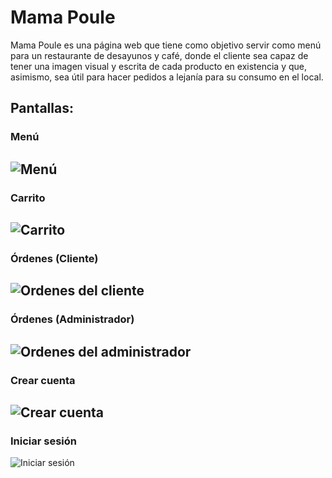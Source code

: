 # Mama Poule
Mama Poule es una página web que tiene como objetivo servir como menú para un restaurante de desayunos y café, donde
el cliente sea capaz de tener una imagen visual y escrita de cada producto en existencia y que,
asimismo, sea útil para hacer pedidos a lejanía para su consumo en el local.

## Pantallas:

### Menú
![Menú](https://github.com/Jescortam/mama-poule/assets/69122617/673275f2-72c5-4721-96f5-c552e85d82e3)
---
### Carrito
![Carrito](https://github.com/Jescortam/mama-poule/assets/69122617/36db3e79-60f7-4ac0-851d-333ee9413023)
---
### Órdenes (Cliente)
![Ordenes del cliente](https://github.com/Jescortam/mama-poule/assets/69122617/0944bd56-8379-4fe8-bc65-f308a2d80ff9)
---
### Órdenes (Administrador)
![Ordenes del administrador](https://github.com/Jescortam/mama-poule/assets/69122617/d0e57eb3-ee1c-449e-baea-b0d68da18ea0)
---
### Crear cuenta
![Crear cuenta](https://github.com/Jescortam/mama-poule/assets/69122617/5daaf1e2-f8ff-4ebc-8d21-6230de846fb9)
---
### Iniciar sesión
![Iniciar sesión](https://github.com/Jescortam/mama-poule/assets/69122617/9e232f4a-b164-481e-ab04-df5ed667c4a5)
